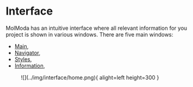 # Interface

MolModa has an intuitive interface where all relevant information for you project is shown in various windows.
There are five main windows:

-   [Main](./main/),
-   [Navigator](./navigator/),
-   [Styles](./styles/),
-   [Information](./info/),
<!-- -   [Log](./log/). -->

<figure markdown>
![](../img/interface/home.png){ alight=left height=300 }
</figure>

